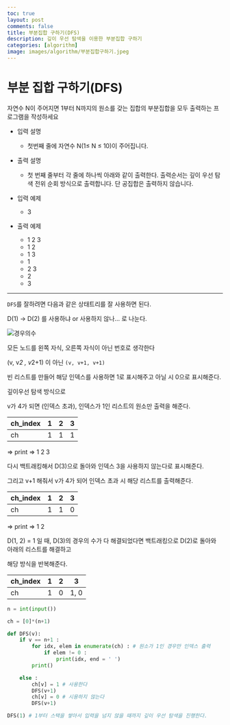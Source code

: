```yaml
---
toc: true
layout: post
comments: false
title: 부분집합 구하기(DFS)
description: 깊이 우선 탐색을 이용한 부분집합 구하기
categories: [algorithm]
image: images/algorithm/부분집합구하기.jpeg
---
```

# 부분 집합 구하기(DFS)

자연수 N이 주어지면 1부터 N까지의 원소를 갖는 집합의 부분집합을 모두 출력하는 프로그램을 작성하세요

- 입력 설명
    - 첫번째 줄에 자연수 N(1≤ N ≤ 10)이 주어집니다.
- 출력 설명
    - 첫 번째 줄부터 각 줄에 하나씩 아래와 같이 출력한다. 출력순서는 깊이 우선 탐색 전위 순회 방식으로 출력합니다. 단 공집합은 출력하지 않습니다.

- 입력 예제
    - 3
    
- 출력 예제
    - 1 2 3
    - 1 2
    - 1 3
    - 1
    - 2 3
    - 2
    - 3

---

`DFS`를 잘하려면 다음과 같은 상태트리를 잘 사용하면 된다. 

D(1) → D(2) 를 사용하냐 or 사용하지 않나… 로 나눈다.

![경우의수]({{site.baseurl}}/images/algorithm/부분집합구하기.jpeg)

모든 노드를 왼쪽 자식, 오른쪽 자식이 아닌 번호로 생각한다 

(v, v*2 , v*2+1) 이 아닌 `(v, v+1, v+1)`

빈 리스트를 만들어 해당 인덱스를 사용하면 1로 표시해주고 아닐 시 0으로 표시해준다. 

깊이우선 탐색 방식으로 

v가 4가 되면 (인덱스 초과), 인덱스가 1인 리스트의 원소만 출력을 해준다. 

| ch_index | 1 | 2 | 3 |
| --- | --- | --- | --- |
| ch | 1 | 1 | 1 |

⇒ print ⇒ 1 2 3

다시 백트래킹해서 D(3)으로 돌아와 인덱스 3을 사용하지 않는다로 표시해준다.

그리고 v+1 해줘서 v가 4가 되어 인덱스 초과 시 해당 리스트를 출력해준다.

| ch_index | 1 | 2 | 3 |
| --- | --- | --- | --- |
| ch | 1 | 1 | 0 |

⇒ print ⇒ 1 2

D(1, 2) = 1 일 때, D(3)의 경우의 수가 다 해결되었다면 백트래킹으로 D(2)로 돌아와 아래의 리스트를 해결하고

해당 방식을 반복해준다. 

| ch_index | 1 | 2 | 3 |
| --- | --- | --- | --- |
| ch | 1 | 0 | 1, 0 |

```python
n = int(input())

ch = [0]*(n+1)

def DFS(v):
    if v == n+1 :
        for idx, elem in enumerate(ch) : # 원소가 1인 경우만 인덱스 출력
            if elem != 0 : 
                print(idx, end = ' ')
        print()

    else :
        ch[v] = 1 # 사용한다
        DFS(v+1)
        ch[v] = 0 # 시용하지 않는다
        DFS(v+1) 

DFS(1) # 1부터 스택을 쌓아서 입력을 넘지 않을 때까지 깊이 우선 탐색을 진행한다. 
```
